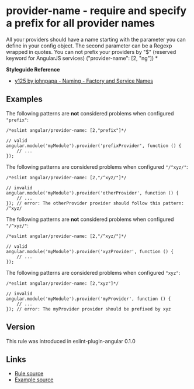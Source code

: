 <!-- WARNING: Generated documentation. Edit docs and examples in the rule and examples file ('rules/provider-name.js', 'examples/provider-name.js'). -->

# provider-name - require and specify a prefix for all provider names

All your providers should have a name starting with the parameter you can define in your config object.
The second parameter can be a Regexp wrapped in quotes.
You can not prefix your providers by "$" (reserved keyword for AngularJS services) ("provider-name":  [2, "ng"])
*

**Styleguide Reference**

* [y125 by johnpapa - Naming - Factory and Service Names](https://github.com/johnpapa/angular-styleguide/blob/master/a1/README.md#style-y125)

## Examples

The following patterns are **not** considered problems when configured `"prefix"`:

    /*eslint angular/provider-name: [2,"prefix"]*/

    // valid
    angular.module('myModule').provider('prefixProvider', function () {
        // ...
    });

The following patterns are considered problems when configured `"/^xyz/"`:

    /*eslint angular/provider-name: [2,"/^xyz/"]*/

    // invalid
    angular.module('myModule').provider('otherProvider', function () {
        // ...
    }); // error: The otherProvider provider should follow this pattern: /^xyz/

The following patterns are **not** considered problems when configured `"/^xyz/"`:

    /*eslint angular/provider-name: [2,"/^xyz/"]*/

    // valid
    angular.module('myModule').provider('xyzProvider', function () {
        // ...
    });

The following patterns are considered problems when configured `"xyz"`:

    /*eslint angular/provider-name: [2,"xyz"]*/

    // invalid
    angular.module('myModule').provider('myProvider', function () {
        // ...
    }); // error: The myProvider provider should be prefixed by xyz

## Version

This rule was introduced in eslint-plugin-angular 0.1.0

## Links

* [Rule source](/rules/provider-name.js)
* [Example source](/examples/provider-name.js)
